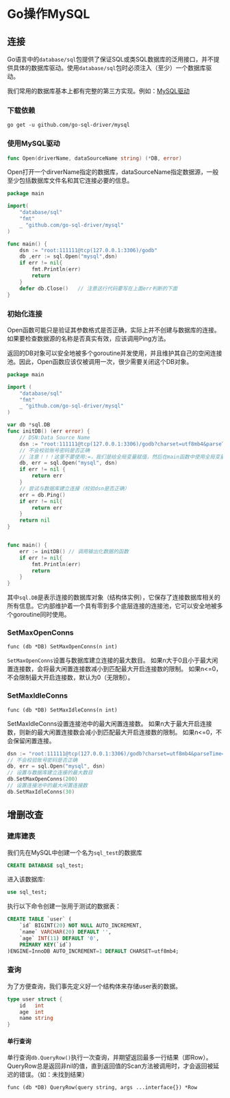 # Go操作MySQL

## 连接

Go语言中的`database/sql`包提供了保证SQL或类SQL数据库的泛用接口，并不提供具体的数据库驱动。使用`database/sql`包时必须注入（至少）一个数据库驱动。

我们常用的数据库基本上都有完整的第三方实现。例如：[MySQL驱动](https://github.com/go-sql-driver/mysql)

### 下载依赖

`go get -u github.com/go-sql-driver/mysql`

### 使用MySQL驱动

```go
func Open(driverName, dataSourceName string) (*DB, error)
```

Open打开一个dirverName指定的数据库，dataSourceName指定数据源，一般至少包括数据库文件名和其它连接必要的信息。 

```go
package main

import(
	"database/sql"
	"fmt"
	_ "github.com/go-sql-driver/mysql"
)

func main() {
	dsn := "root:111111@tcp(127.0.0.1:3306)/godb"
	db ,err := sql.Open("mysql",dsn)
	if err != nil{
		fmt.Println(err)
		return
	}
	defer db.Close()   // 注意这行代码要写在上面err判断的下面
}
```

### 初始化连接

Open函数可能只是验证其参数格式是否正确，实际上并不创建与数据库的连接。如果要检查数据源的名称是否真实有效，应该调用Ping方法。

返回的DB对象可以安全地被多个goroutine并发使用，并且维护其自己的空闲连接池。因此，Open函数应该仅被调用一次，很少需要关闭这个DB对象。

```go
package main

import (
	"database/sql"
	"fmt"
	_ "github.com/go-sql-driver/mysql"
)

var db *sql.DB
func initDB() (err error) {
	// DSN:Data Source Name
	dsn := "root:111111@tcp(127.0.0.1:3306)/godb?charset=utf8mb4&parseTime=True"
	// 不会校验账号密码是否正确
	// 注意！！！这里不要使用:=，我们是给全局变量赋值，然后在main函数中使用全局变量db
	db, err = sql.Open("mysql", dsn)
	if err != nil {
		return err
	}
	// 尝试与数据库建立连接（校验dsn是否正确）
	err = db.Ping()
	if err != nil{
		return err
	}
	return nil
}


func main() {
	err := initDB() // 调用输出化数据的函数
	if err != nil{
		fmt.Println(err)
		return
	}
}
```

其中`sql.DB`是表示连接的数据库对象（结构体实例），它保存了连接数据库相关的所有信息。它内部维护着一个具有零到多个底层连接的连接池，它可以安全地被多个goroutine同时使用。 

### SetMaxOpenConns

`func (db *DB) SetMaxOpenConns(n int)`

`SetMaxOpenConns`设置与数据库建立连接的最大数目。 如果n大于0且小于最大闲置连接数，会将最大闲置连接数减小到匹配最大开启连接数的限制。 如果n<=0，不会限制最大开启连接数，默认为0（无限制）。 

### SetMaxIdleConns

`func (db *DB) SetMaxIdleConns(n int)`

SetMaxIdleConns设置连接池中的最大闲置连接数。 如果n大于最大开启连接数，则新的最大闲置连接数会减小到匹配最大开启连接数的限制。 如果n<=0，不会保留闲置连接。 

```go
dsn := "root:111111@tcp(127.0.0.1:3306)/godb?charset=utf8mb4&parseTime=True"
// 不会校验账号密码是否正确
db, err = sql.Open("mysql", dsn)
// 设置与数据库建立连接的最大数目
db.SetMaxOpenConns(200)
// 设置连接池中的最大闲置连接数
db.SetMaxIdleConns(30)
```



## 增删改查

### 建库建表

我们先在MySQL中创建一个名为`sql_test`的数据库

```sql
CREATE DATABASE sql_test;
```

进入该数据库:

```sql
use sql_test;
```

执行以下命令创建一张用于测试的数据表：

```sql
CREATE TABLE `user` (
    `id` BIGINT(20) NOT NULL AUTO_INCREMENT,
    `name` VARCHAR(20) DEFAULT '',
    `age` INT(11) DEFAULT '0',
    PRIMARY KEY(`id`)
)ENGINE=InnoDB AUTO_INCREMENT=1 DEFAULT CHARSET=utf8mb4;
```

### 查询

为了方便查询，我们事先定义好一个结构体来存储user表的数据。

```go
type user struct {
	id   int
	age  int
	name string
}
```

#### 单行查询

单行查询`db.QueryRow()`执行一次查询，并期望返回最多一行结果（即Row）。QueryRow总是返回非nil的值，直到返回值的Scan方法被调用时，才会返回被延迟的错误。（如：未找到结果） 

`func (db *DB) QueryRow(query string, args ...interface{}) *Row`







